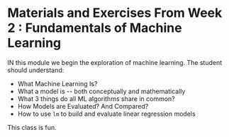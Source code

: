 # Materials and Exercises From Week 2 : Fundamentals of Machine Learning

IN this module we begin the exploration of machine learning. The student should understand:

* What Machine Learning Is?
* What a model is -- both conceptually and mathematically 
* What 3 things do all ML algorithms share in common? 
* How Models are Evaluated? And Compared?  
* How to use `lm` to build and evaluate linear regression models

This class is fun.


